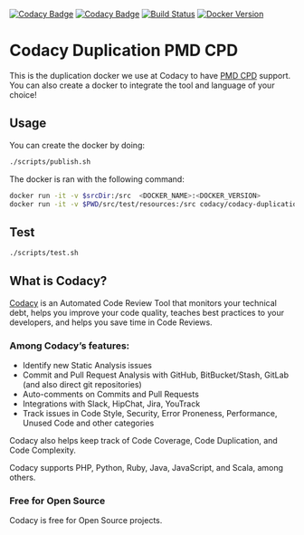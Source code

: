 [![Codacy Badge](https://api.codacy.com/project/badge/Grade/9b4cb2fec91146649dcf514278f24eab)](https://www.codacy.com/app/Codacy/codacy-duplication-pmdcpd?utm_source=github.com&amp;utm_medium=referral&amp;utm_content=codacy/codacy-duplication-pmdcpd&amp;utm_campaign=Badge_Grade)
[![Codacy Badge](https://api.codacy.com/project/badge/Coverage/9b4cb2fec91146649dcf514278f24eab)](https://www.codacy.com/app/Codacy/codacy-duplication-pmdcpd?utm_source=github.com&utm_medium=referral&utm_content=codacy/codacy-duplication-pmdcpd&utm_campaign=Badge_Coverage)
[![Build Status](https://circleci.com/gh/codacy/codacy-duplication-pmdcpd.svg?style=shield&circle-token=:circle-token)](https://circleci.com/gh/codacy/codacy-duplication-pmdcpd)
[![Docker Version](https://images.microbadger.com/badges/version/codacy/codacy-duplication-pmdcpd.svg)](https://microbadger.com/images/codacy/codacy-duplication-pmdcpd "Get your own version badge on microbadger.com")

# Codacy Duplication PMD CPD

This is the duplication docker we use at Codacy to have [PMD CPD](https://pmd.github.io/) support.
You can also create a docker to integrate the tool and language of your choice!
             
## Usage

You can create the docker by doing:

```bash
./scripts/publish.sh
```

The docker is ran with the following command:

```bash
docker run -it -v $srcDir:/src  <DOCKER_NAME>:<DOCKER_VERSION>
docker run -it -v $PWD/src/test/resources:/src codacy/codacy-duplication-pmdcpd:latest
```

## Test

```bash
./scripts/test.sh
```


## What is Codacy?

[Codacy](https://www.codacy.com/) is an Automated Code Review Tool that monitors your technical debt, helps you improve your code quality, teaches best practices to your developers, and helps you save time in Code Reviews.

### Among Codacy’s features:

- Identify new Static Analysis issues
- Commit and Pull Request Analysis with GitHub, BitBucket/Stash, GitLab (and also direct git repositories)
- Auto-comments on Commits and Pull Requests
- Integrations with Slack, HipChat, Jira, YouTrack
- Track issues in Code Style, Security, Error Proneness, Performance, Unused Code and other categories

Codacy also helps keep track of Code Coverage, Code Duplication, and Code Complexity.

Codacy supports PHP, Python, Ruby, Java, JavaScript, and Scala, among others.

### Free for Open Source

Codacy is free for Open Source projects.


